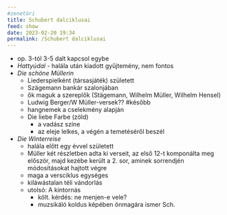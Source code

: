 ```yaml
---
#zenetöri
title: Schubert dalciklusai
feed: show
date: 2023-02-20 19:34
permalink: /Schubert dalciklusai
---
```


- op. 3-tól 3-5 dalt kapcsol egybe
- *Hattyúdal* - halála után kiadott gyűjtemény, nem fontos
- *Die schöne Müllerin*
	- Liederspielként (társasjáték) született
	- Szägemann bankár szalonjában
	- ők maguk a szereplők (Stägemann, Wilhelm Müller, Wilhelm Hensel)
	- Ludwig Berger/W Müller-versek?? #később 
	- hangnemek a cselekmény alapján
	- Die liebe Farbe (zöld)
		- a vadász színe
		- az eleje lelkes, a végén a temetéséről beszél
- *Die Winterreise*
	- halála előtt egy évvel született
	- Müller két részletben adta ki verseit, az első 12-t komponálta meg először, majd kezébe került a 2. sor, aminek sorrendjén módosításokat hajtott végre
	- maga a versciklus egységes
	- kiláwástalan téli vándorlás
	- utolsó: A kintornás
		- költ. kérdés: ne menjen-e vele?
		- muzsikáló koldus képében önmagára ismer Sch.